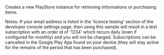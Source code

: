 Creates a new PlayStore instance for retreiving informations or purchasing items.

Notes: If your email address is listed in the 'licence testing' section of the developer console settings page, then using this sample will result in a test subscription with an order id of '1234' which recurs daily (even if configured for monthly) and you will not be charged.
Subscriptions can be cancelled in the Google Play App found on your device (they will stay active for the remains of the period that has been purchased).